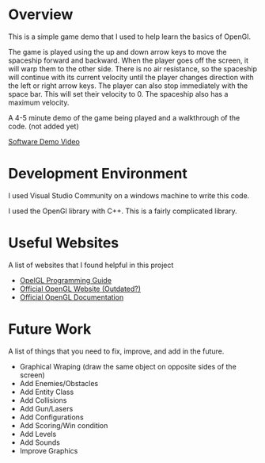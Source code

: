 # Overview

This is a simple game demo that I used to help learn the basics of OpenGl.

The game is played using the up and down arrow keys to move the spaceship forward and backward.
When the player goes off the screen, it will warp them to the other side. There is no air
resistance, so the spaceship will continue with its current velocity until the player changes
direction with the left or right arrow keys. The player can also stop immediately with the space
bar. This will set their velocity to 0. The spaceship also has a maximum velocity.

A 4-5 minute demo of the game being played and a walkthrough of the code. (not added yet)

[Software Demo Video](http://youtube.link.goes.here)

# Development Environment

I used Visual Studio Community on a windows machine to write this code.

I used the OpenGl library with C++. This is a fairly complicated library.

# Useful Websites

A list of websites that I found helpful in this project
* [OpelGL Programming Guide](https://www.glprogramming.com/red/)
* [Official OpenGL Website (Outdated?)](https://www.opengl.org/)
* [Official OpenGL Documentation](https://www.opengl.org/resources/libraries/glut/spec3/node113.html)

# Future Work

A list of things that you need to fix, improve, and add in the future.
* Graphical Wraping (draw the same object on opposite sides of the screen)
* Add Enemies/Obstacles
* Add Entity Class
* Add Collisions
* Add Gun/Lasers
* Add Configurations
* Add Scoring/Win condition
* Add Levels
* Add Sounds
* Improve Graphics